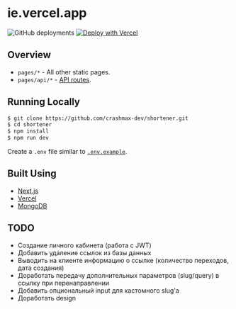 # ie.vercel.app

![GitHub deployments](https://img.shields.io/github/deployments/crashmax-dev/shortener/production?label=deployment&style=for-the-badge&labelColor=000000)
[![Deploy with Vercel](https://img.shields.io/badge/deploy%20with%20vercel-informational?style=for-the-badge&logo=vercel&logoColor=ffffff&color=000000)](https://vercel.com/new/git/external?repository-url=https%3A%2F%2Fgithub.com%2Fcrashmax-dev%2Fshortener)

## Overview

- `pages/*` - All other static pages.
- `pages/api/*` - [API routes](https://nextjs.org/docs/api-routes/introduction).

## Running Locally

```bash
$ git clone https://github.com/crashmax-dev/shortener.git
$ cd shortener
$ npm install
$ npm run dev
```

Create a `.env` file similar to [`.env.example`](https://github.com/crashmax-dev/shortener/blob/master/.env.example).

## Built Using

- [Next.js](https://nextjs.org)
- [Vercel](https://vercel.com)
- [MongoDB](https://mongodb.com)

## TODO

- Создание личного кабинета (работа с JWT)
- Добавить удаление ссылок из базы данных
- Выводить на клиенте информацию о ссылке (количество переходов, дата создания)
- Доработать передачу дополнительных параметров (slug/query) в ссылку при перенаправлении
- Добавить опциональный input для кастомного slug'a
- Доработать design

